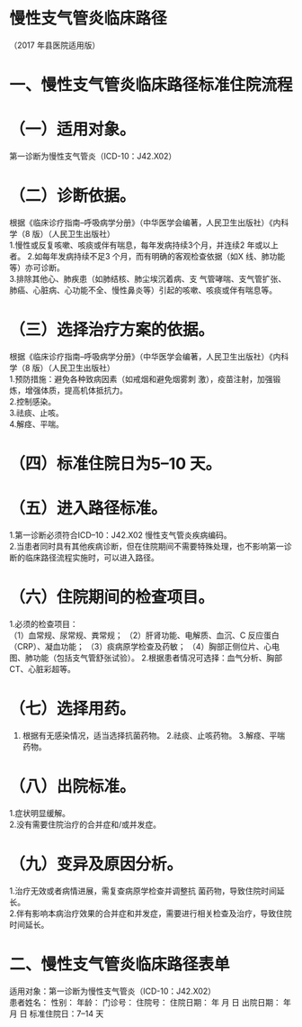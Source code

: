 # 慢性支气管炎临床路径  
（2017 年县医院适用版）  
# 一、慢性支气管炎临床路径标准住院流程  
# （一）适用对象。  
第一诊断为慢性支气管炎（ICD-10：J42.X02）  
# （二）诊断依据。  
根据《临床诊疗指南–呼吸病学分册》（中华医学会编著，人民卫生出版社）《内科学（8 版）（人民卫生出版社）  
1.慢性或反复咳嗽、咳痰或伴有喘息，每年发病持续3个月，并连续2 年或以上者。 2.如每年发病持续不足3 个月，而有明确的客观检查依据（如X 线、肺功能等）亦可诊断。  
3.排除其他心、肺疾患（如肺结核、肺尘埃沉着病、支 气管哮喘、支气管扩张、肺癌、心脏病、心功能不全、慢性鼻炎等）引起的咳嗽、咳痰或伴有喘息等。  
# （三）选择治疗方案的依据。  
根据《临床诊疗指南–呼吸病学分册》（中华医学会编著，人民卫生出版社）《内科学（8 版）（人民卫生出版社）  
1.预防措施：避免各种致病因素（如戒烟和避免烟雾刺 激），疫苗注射，加强锻炼，增强体质，提高机体抵抗力。  
2.控制感染。  
3.祛痰、止咳。  
4.解痉、平喘。  
# （四）标准住院日为5–10 天。  
# （五）进入路径标准。  
1.第一诊断必须符合ICD–10：J42.X02 慢性支气管炎疾病编码。  
2.当患者同时具有其他疾病诊断，但在住院期间不需要特殊处理，也不影响第一诊断的临床路径流程实施时，可以进入路径。  
# （六）住院期间的检查项目。  
1.必须的检查项目：  
（1）血常规、尿常规、粪常规；   （2）肝肾功能、电解质、血沉、C 反应蛋白（CRP）、凝血功能； （3）痰病原学检查及药敏； （4）胸部正侧位片、心电图、肺功能（包括支气管舒张试验）。 2.根据患者情况可选择：血气分析、胸部CT、心脏彩超等。  
# （七）选择用药。  
1. 根据有无感染情况，适当选择抗菌药物。 2.祛痰、止咳药物。 3.解痉、平喘药物。  
# （八）出院标准。  
1.症状明显缓解。  
2.没有需要住院治疗的合并症和/或并发症。  
# （九）变异及原因分析。  
1.治疗无效或者病情进展，需复查病原学检查并调整抗 菌药物，导致住院时间延长。  
2.伴有影响本病治疗效果的合并症和并发症，需要进行相关检查及治疗，导致住院时间延长。  
# 二、慢性支气管炎临床路径表单  
适用对象：第一诊断为慢性支气管炎（ICD-10：J42.X02）  
患者姓名：           性别：    年龄：    门诊号：       住院号：       住院日期：    年    月    日 出院日期：    年    月    日  标准住院日：7–14 天  
